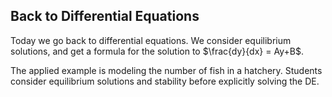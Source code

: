 ## Back to Differential Equations

Today we go back to differential equations.  We consider equilibrium solutions, and get a formula for the solution to $\frac{dy}{dx} = Ay+B$. 

The applied example is modeling the number of fish in a hatchery.  Students consider equilibrium solutions and stability before explicitly solving the DE.  

